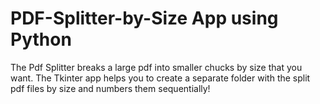 # PDF-Splitter-by-Size App using Python
The Pdf Splitter breaks a large pdf into smaller chucks by size that you want. The Tkinter app helps you to create a separate folder with the split pdf files by size and numbers them sequentially!
